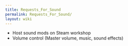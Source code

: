 ```yaml
---
title: Requests_For_Sound
permalink: Requests_For_Sound/
layout: wiki
---
```


-   Host sound mods on Steam workshop
-   Volume control (Master volume, music, sound effects)


